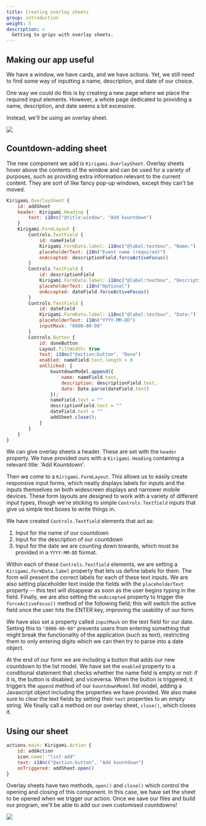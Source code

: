 ```yaml
---
title: Creating overlay sheets
group: introduction
weight: 5
description: >
  Getting to grips with overlay sheets.
---
```


## Making our app useful

We have a window, we have cards, and we have actions. Yet, we still need to find some way of inputting a name, description, and date of our choice.

One way we could do this is by creating a new page where we place the required input elements. However, a whole page dedicated to providing a name, description, and date seems a bit excessive.

Instead, we'll be using an overlay sheet.

![](addSheet.png)

## Countdown-adding sheet

The new component we add is `Kirigami.OverlaySheet`. Overlay sheets hover above the contents of the window and can be used for a variety of purposes, such as providing extra information relevant to the current content. They are sort of like fancy pop-up windows, except they can't be moved.

```qml
Kirigami.OverlaySheet {
	id: addSheet
	header: Kirigami.Heading {
		text: i18nc("@title:window", "Add kountdown")
	}
	Kirigami.FormLayout {
		Controls.TextField {
			id: nameField
			Kirigami.FormData.label: i18nc("@label:textbox", "Name:")
			placeholderText: i18n("Event name (required)")
			onAccepted: descriptionField.forceActiveFocus()
		}
		Controls.TextField {
			id: descriptionField
			Kirigami.FormData.label: i18nc("@label:textbox", "Description:")
			placeholderText: i18n("Optional")
			onAccepted: dateField.forceActiveFocus()
		}
		Controls.TextField {
			id: dateField
			Kirigami.FormData.label: i18nc("@label:textbox", "Date:")
			placeholderText: i18n("YYYY-MM-DD")
			inputMask: "0000-00-00"
		}
		Controls.Button {
			id: doneButton
			Layout.fillWidth: true
			text: i18nc("@action:button", "Done")
			enabled: nameField.text.length > 0
			onClicked: {
				kountdownModel.append({
					name: nameField.text, 
					description: descriptionField.text, 
					date: Date.parse(dateField.text)
				});
				nameField.text = ""
				descriptionField.text = ""
				dateField.text = ""
				addSheet.close();
			}
		}
	}
}
```

We can give overlay sheets a header. These are set with the `header` property. We have provided ours with a `Kirigami.Heading` containing a relevant title: 'Add Kountdown'. 

Then we come to a `Kirigami.FormLayout`. This allows us to easily create responsive input forms, which neatly displays labels for inputs and the inputs themselves on both widescreen displays and narrower mobile devices. These form layouts are designed to work with a variety of different input types, though we're sticking to simple `Controls.Textfield` inputs that give us simple text boxes to write things in.

We have created `Controls.Textfield` elements that act as:

1. Input for the name of our countdown
2. Input for the description of our countdown
3. Input for the date we are counting down towards, which must be provided in a `YYYY-MM-DD` format.

Within each of these `Controls.Textfield` elements, we are setting a `Kirigami.FormData.label` property that lets us define labels for them. The form will present the correct labels for each of these text inputs. We are also setting placeholder text inside the fields with the `placeholderText` property -- this text will disappear as soon as the user begins typing in the field. Finally, we are also setting the `onAccepted` property to trigger the `forceActiveFocus()` method of the following field; this will switch the active field once the user hits the ENTER key, improving the usability of our form.

We have also set a property called `inputMask` on the text field for our date. Setting this to `"0000-00-00"` prevents users from entering something that might break the functionality of the application (such as text), restricting them to only entering digits which we can then try to parse into a date object.

At the end of our form we are including a button that adds our new countdown to the list model. We have set the `enabled` property to a conditional statement that checks whether the name field is empty or not: if it is, the button is disabled, and viceversa. When the button is triggered, it triggers the `append` method of our `kountdownModel` list model, adding a Javascript object including the properties we have provided. We also make sure to clear the text fields by setting their `text` properties to an empty string. We finally call a method on our overlay sheet, `close()`, which closes it.

## Using our sheet

```qml
actions.main: Kirigami.Action {
	id: addAction
	icon.name: "list-add"
	text: i18nc("@action:button", "Add kountdown")
	onTriggered: addSheet.open()
}
```

Overlay sheets have two methods, `open()` and `close()` which control the opening and closing of this component. In this case, we have set the sheet to be opened when we trigger our action. Once we save our files and build our program, we'll be able to add our own customised countdowns!

![](addedKountdowns.png)

